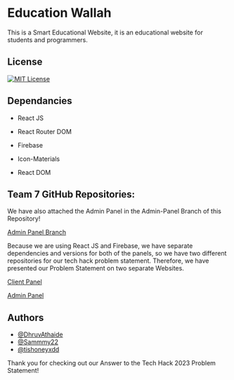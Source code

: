
# Education Wallah

This is a Smart Educational Website, it is an educational website for students and programmers.


## License

[![MIT License](https://img.shields.io/badge/License-MIT-green.svg)](https://choosealicense.com/licenses/mit/)


## Dependancies

- React JS

- React Router DOM

- Firebase

- Icon-Materials

- React DOM


## Team 7 GitHub Repositories:

We have also attached the Admin Panel in the Admin-Panel Branch of this Repository!

[Admin Panel Branch](https://github.com/DhruvAthaide/EducationWallah/tree/adminpanel)

Because we are using React JS and Firebase, we have separate dependencies and versions for both of the panels, so we have two different repositories for our tech hack problem statement. Therefore, we have presented our Problem Statement on two separate Websites. 

[Client Panel](https://github.com/Sammmy22/tech-hack-project)

[Admin Panel](https://github.com/DhruvAthaide/tech-hack-admin-panel)




## Authors

- [@DhruvAthaide](https://github.com/DhruvAthaide)
- [@Sammmy22](https://github.com/Sammmy22)
- [@tishoneyxdd](https://github.com/tishoneyxdd)


Thank you for checking out our Answer to the Tech Hack 2023 Problem Statement!